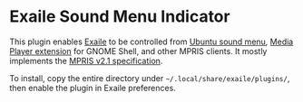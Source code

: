 Exaile Sound Menu Indicator
===========================

This plugin enables [Exaile][exaile] to be controlled from [Ubuntu sound menu][soundmenu], [Media Player extension][gs-mediaplayer] for GNOME Shell, and other MPRIS clients. It mostly implements the [MPRIS v2.1 specification][mpris].

To install, copy the entire directory under `~/.local/share/exaile/plugins/`, then enable the plugin in Exaile preferences.

[exaile]: http://exaile.org "Exaile website"
[xfce4-soundmenu-plugin]: https://github.com/matiasdelellis/xfce4-soundmenu-plugin "Xfce4 panel plugin"
[soundmenu]: http://wiki.ubuntu.com/SoundMenu "Ubuntu SoundMenu design notes"
[gs-mediaplayer]: https://github.com/eonpatapon/gnome-shell-extensions-mediaplayer "GNOME Shell Media Player extension"
[mpris]: http://specifications.freedesktop.org/mpris-spec/latest/ "MPRIS specification"
